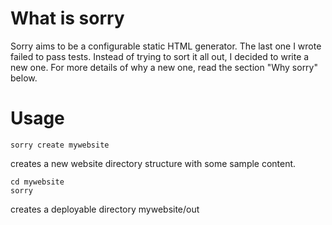 What is sorry
======

Sorry aims to be a configurable static HTML generator. The last one I
wrote failed to pass tests. Instead of trying to sort it all out, I 
decided to write a new one. For more details of why a new one, read the
section "Why sorry" below.

Usage
====

    sorry create mywebsite

creates a new website directory structure with some sample content.

    cd mywebsite
    sorry

creates a deployable directory mywebsite/out
